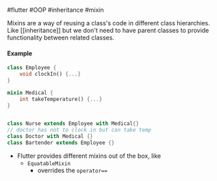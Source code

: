 #flutter #OOP #inheritance #mixin

Mixins are a way of reusing a class's code in different class hierarchies. Like [[inheritance]] but we don't need to have parent classes to provide functionality between related classes.

#### Example
```dart
class Employee {
	void clockIn() {...}
}

mixin Medical {
	int takeTemperature() {...}
}


class Nurse extends Employee with Medical{}
// doctor has not to clock in but can take temp
class Doctor with Medical {}
class Bartender extends Employee {}
```

- Flutter provides different mixins out of the box, like
	- `EquatableMixin`
		- overrides the `operator==`